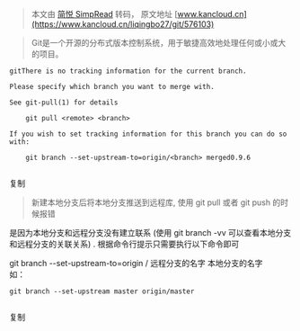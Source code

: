 > 本文由 [简悦 SimpRead](http://ksria.com/simpread/) 转码， 原文地址 [www.kancloud.cn](https://www.kancloud.cn/liqingbo27/git/576103)

> Git是一个开源的分布式版本控制系统，用于敏捷高效地处理任何或小或大的项目。

```
gitThere is no tracking information for the current branch.

Please specify which branch you want to merge with.

See git-pull(1) for details

    git pull <remote> <branch>
    
If you wish to set tracking information for this branch you can do so with:

    git branch --set-upstream-to=origin/<branch> merged0.9.6


```

复制

> 新建本地分支后将本地分支推送到远程库, 使用 git pull 或者 git push 的时候报错

是因为本地分支和远程分支没有建立联系 (使用 git branch -vv 可以查看本地分支和远程分支的关联关系) . 根据命令行提示只需要执行以下命令即可

git branch --set-upstream-to=origin / 远程分支的名字 本地分支的名字  
如：

```
git branch --set-upstream master origin/master


```

复制